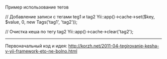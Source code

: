 Пример использование тегов

// Добавление записи с тегами teg1 и tag2
Yii::app()->cache->set($key, $value, 0, new Tags('tag1', 'tag2'));

// Очистка кеша по тегу tag2
Yii::app()->cache->clear('tag2');


-----

Первоначальный код и идея: http://korzh.net/2011-04-tegirovanie-kesha-v-yii-framework-eto-ne-bolno.html
